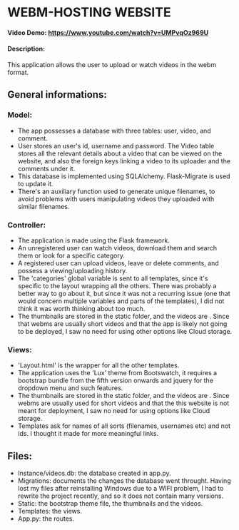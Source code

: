 # WEBM-HOSTING WEBSITE
#### Video Demo:  https://www.youtube.com/watch?v=UMPvqOz969U
#### Description:
This application allows the user to upload or watch videos in the webm format.

## General informations:

### Model:
- The app possesses a database with three tables: user, video, and comment.
- User stores an user's id, username and password. The Video table stores all the relevant details about a video that can be viewed on the website, and also the foreign keys linking a video to its uploader and the comments under it.
- This database is implemented using SQLAlchemy. Flask-Migrate is used to update it.
- There's an auxiliary function used to generate unique filenames, to avoid problems with users manipulating videos they uploaded with similar filenames.
### Controller:
- The application is made using the Flask framework.
- An unregistered user can watch videos, download them and search them or look for a specific category.
- A registered user can upload videos, leave or delete comments, and possess a viewing/uploading history.
- The 'categories' global variable is sent to all templates, since it's specific to the layout wrapping all the others. There was probably a better way to go about it, but since it was not a recurring issue (one that would concern multiple variables and parts of the templates), I did not think it was worth thinking about too much.
- The thumbnails are stored in the static folder, and the videos are . Since that webms are usually short videos and that the app is likely not going to be deployed, I saw no need for using other options like Cloud storage.
### Views:
- 'Layout.html' is the wrapper for all the other templates.
- The application uses the 'Lux' theme from Bootswatch, it requires a bootstrap bundle from the fifth version onwards and jquery for the dropdown menu and such features.
- The thumbnails are stored in the static folder, and the videos are . Since webms are usually used for short videos and that the this website is not meant for deployment, I saw no need for using options like Cloud storage.
- Templates ask for names of all sorts (filenames, usernames etc) and not ids. I thought it made for more meaningful links.

## Files:
- Instance/videos.db: the database created in app.py.
- Migrations: documents the changes the database went throught. Having lost my files after reinstalling Windows due to a WIFI problem, I had to rewrite the project recently, and so it does not contain many versions.
- Static: the bootstrap theme file, the thumbnails and the videos.
- Templates: the views.
- App.py: the routes.